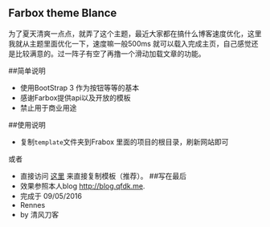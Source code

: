 ## Farbox theme Blance

为了夏天清爽一点点，就弄了这个主题，最近大家都在搞什么博客速度优化，这里我就从主题里面优化一下，速度嘛一般500ms 就可以载入完成主页，自己感觉还是比较满意的。过一阵子有空了再撸一个滑动加载文章的功能。

##简单说明
* 使用BootStrap 3 作为按钮等等的基本
* 感谢Farbox提供api以及开放的模板
* 禁止用于商业用途


##使用说明
* 复制`template`文件夹到Frabox 里面的项目的根目录，刷新网站即可

或者

* 直接访问 [这里](http://blog.qfdk.me/template) 来直接复制模板（推荐）。
##写在最后
* 效果参照本人blog <http://blog.qfdk.me>.
* 完成于 09/05/2016
* Rennes
* by 清风刀客